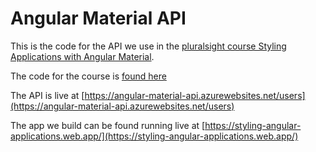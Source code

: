 # Angular Material API

This is the code for the API we use in the [pluralsight course Styling Applications with Angular Material](https://www.pluralsight.com/courses/angular-material).

The code for the course is [found here](https://github.com/ajtowf/styling-applications-with-angular-material)

The API is live at [https://angular-material-api.azurewebsites.net/users](https://angular-material-api.azurewebsites.net/users)

The app we build can be found running live at [https://styling-angular-applications.web.app/](https://styling-angular-applications.web.app/)
